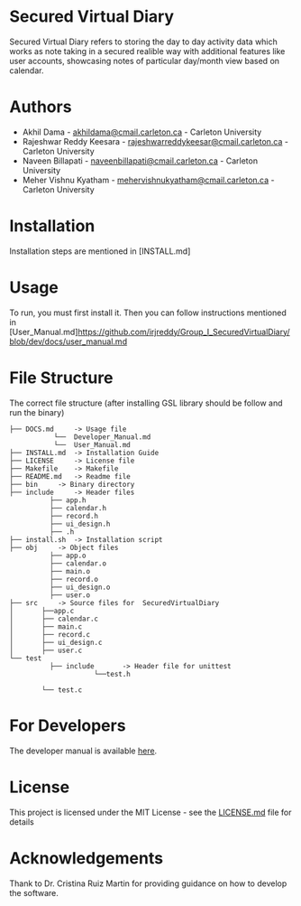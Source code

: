 # Secured Virtual Diary

Secured Virtual Diary refers to storing the day to day activity data which works as note taking in a secured realible way with additional features like user accounts, showcasing notes of particular day/month view based on calendar.


# Authors

- Akhil Dama - akhildama@cmail.carleton.ca - Carleton University
- Rajeshwar Reddy Keesara - rajeshwarreddykeesar@cmail.carleton.ca - Carleton University
- Naveen Billapati - naveenbillapati@cmail.carleton.ca - Carleton University
- Meher Vishnu Kyatham - mehervishnukyatham@cmail.carleton.ca - Carleton University

# Installation

Installation steps are mentioned in [INSTALL.md]

# Usage

To run, you must first install it. Then you can follow instructions mentioned in
[User_Manual.md]https://github.com/irjreddy/Group_I_SecuredVirtualDiary/blob/dev/docs/user_manual.md

# File Structure

The correct file structure (after installing GSL library should be follow and run the binary)

```
├── DOCS.md 	-> Usage file
           └──  Developer_Manual.md
		   └──  User_Manual.md
├── INSTALL.md 	-> Installation Guide
├── LICENSE 	-> License file
├── Makefile 	-> Makefile
├── README.md 	-> Readme file
├── bin 	-> Binary directory
├── include 	-> Header files
          ├── app.h
          ├── calendar.h
          ├── record.h
          ├── ui_design.h
          ├── .h
├── install.sh 	-> Installation script
├── obj 	-> Object files
          ├── app.o
		  ├── calendar.o
		  ├── main.o
		  ├── record.o
		  ├── ui_design.o
		  ├── user.o
├── src 	-> Source files for  SecuredVirtualDiary
│       ├──app.c
│       ├── calendar.c
│       ├── main.c
│       ├── record.c
│       ├── ui_design.c
│       ├── user.c
└── test
          ├── include		-> Header file for unittest
                     └──test.h
          
        └── test.c
```

# For Developers

The developer manual is available [here](https://github.com/irjreddy/Group_I_SecuredVirtualDiary/blob/dev/docs/developer_manual.md).

# License

This project is licensed under the MIT License - see the [LICENSE.md](https://github.com/irjreddy/Group_I_SecuredVirtualDiary/blob/dev/LICENSE) file for details

# Acknowledgements

Thank to Dr. Cristina Ruiz Martin for providing guidance on how to develop the software.






